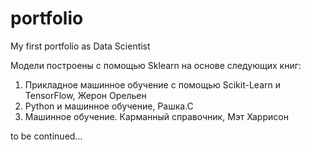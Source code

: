 # portfolio
My first portfolio as Data Scientist

Модели построены с помощью Sklearn на основе следующих книг:
1. Прикладное машинное обучение с помощью Scikit-Learn и TensorFlow, Жерон Орельен
2. Python и машинное обучение, Рашка.С
3. Машинное обучение. Карманный справочник, Мэт Харрисон

to be continued...
